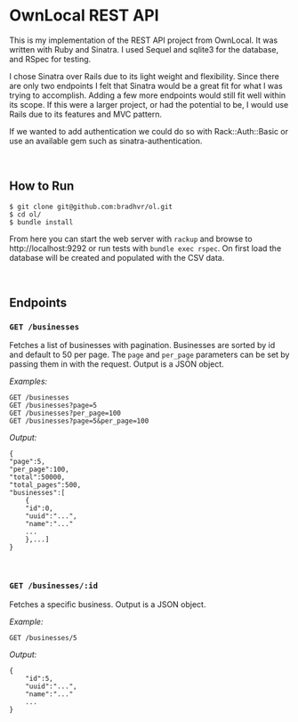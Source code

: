 # OwnLocal REST API

This is my implementation of the REST API project from OwnLocal. It was written with Ruby and Sinatra. I used Sequel and sqlite3 for the database, and RSpec for testing.

I chose Sinatra over Rails due to its light weight and flexibility. Since there are only two endpoints I felt that Sinatra would be a great fit for what I was trying to accomplish. Adding a few more endpoints would still fit well within its scope. If this were a larger project, or had the potential to be, I would use Rails due to its features and MVC pattern.

If we wanted to add authentication we could do so with Rack::Auth::Basic or use an available gem such as sinatra-authentication.

<br/>

## How to Run

    $ git clone git@github.com:bradhvr/ol.git
    $ cd ol/
    $ bundle install

From here you can start the web server with `rackup` and browse to http://localhost:9292 or run tests with `bundle exec rspec`. On first load the database will be created and populated with the CSV data.

<br/>

## Endpoints

### `GET /businesses`
Fetches a list of businesses with pagination. Businesses are sorted by id and default to 50 per page. The `page` and `per_page` parameters can be set by passing them in with the request. Output is a JSON object.

*Examples:*

    GET /businesses
    GET /businesses?page=5
    GET /businesses?per_page=100
    GET /businesses?page=5&per_page=100


*Output:*

    {
    "page":5,
    "per_page":100,
    "total":50000,
    "total_pages":500,
    "businesses":[
        {
        "id":0,
        "uuid":"...",
        "name":"..."
        ...
        },...]
    }

<br/>

### `GET /businesses/:id`
Fetches a specific business. Output is a JSON object.

*Example:*

    GET /businesses/5

*Output:*

    {
        "id":5,
        "uuid":"...",
        "name":"..."
        ...
    }
